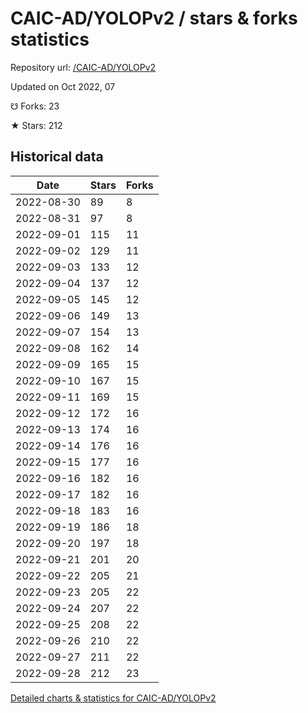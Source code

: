 # CAIC-AD/YOLOPv2 / stars & forks statistics

Repository url: [/CAIC-AD/YOLOPv2](https://github.com/CAIC-AD/YOLOPv2)

Updated on Oct 2022, 07

☋ Forks: 23

★ Stars: 212

## Historical data
| Date | Stars | Forks |
|------|-------|-------|
| 2022-08-30 | 89 | 8 | 
| 2022-08-31 | 97 | 8 | 
| 2022-09-01 | 115 | 11 | 
| 2022-09-02 | 129 | 11 | 
| 2022-09-03 | 133 | 12 | 
| 2022-09-04 | 137 | 12 | 
| 2022-09-05 | 145 | 12 | 
| 2022-09-06 | 149 | 13 | 
| 2022-09-07 | 154 | 13 | 
| 2022-09-08 | 162 | 14 | 
| 2022-09-09 | 165 | 15 | 
| 2022-09-10 | 167 | 15 | 
| 2022-09-11 | 169 | 15 | 
| 2022-09-12 | 172 | 16 | 
| 2022-09-13 | 174 | 16 | 
| 2022-09-14 | 176 | 16 | 
| 2022-09-15 | 177 | 16 | 
| 2022-09-16 | 182 | 16 | 
| 2022-09-17 | 182 | 16 | 
| 2022-09-18 | 183 | 16 | 
| 2022-09-19 | 186 | 18 | 
| 2022-09-20 | 197 | 18 | 
| 2022-09-21 | 201 | 20 | 
| 2022-09-22 | 205 | 21 | 
| 2022-09-23 | 205 | 22 | 
| 2022-09-24 | 207 | 22 | 
| 2022-09-25 | 208 | 22 | 
| 2022-09-26 | 210 | 22 | 
| 2022-09-27 | 211 | 22 | 
| 2022-09-28 | 212 | 23 | 


[Detailed charts & statistics for CAIC-AD/YOLOPv2](https://reviewgithub.com/rep/CAIC-AD/YOLOPv2)

